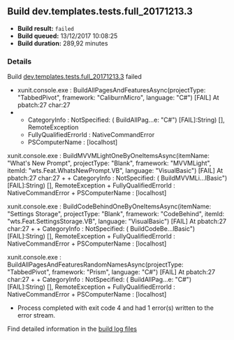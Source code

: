 ## Build dev.templates.tests.full_20171213.3
- **Build result:** `failed`
- **Build queued:** 13/12/2017 10:08:25
- **Build duration:** 289,92 minutes
### Details
Build [dev.templates.tests.full_20171213.3](https://winappstudio.visualstudio.com/web/build.aspx?pcguid=a4ef43be-68ce-4195-a619-079b4d9834c2&builduri=vstfs%3a%2f%2f%2fBuild%2fBuild%2f24229) failed

+ xunit.console.exe :     BuildAllPagesAndFeaturesAsync(projectType: "TabbedPivot", framework: "CaliburnMicro", 
language: "C#") [FAIL]
At pbatch:27 char:27
+ 
    + CategoryInfo          : NotSpecified: (    BuildAllPag...e: "C#") [FAIL]:String) [], RemoteException
    + FullyQualifiedErrorId : NativeCommandError
    + PSComputerName        : [localhost]
 
xunit.console.exe :     BuildMVVMLightOneByOneItemsAsync(itemName: "What's New Prompt", projectType: "Blank", 
framework: "MVVMLight", itemId: "wts.Feat.WhatsNewPrompt.VB", language: "VisualBasic") [FAIL]
At pbatch:27 char:27
+ 
    + CategoryInfo          : NotSpecified: (    BuildMVVMLi...lBasic") [FAIL]:String) [], RemoteException
    + FullyQualifiedErrorId : NativeCommandError
    + PSComputerName        : [localhost]
 
xunit.console.exe :     BuildCodeBehindOneByOneItemsAsync(itemName: "Settings Storage", projectType: "Blank", 
framework: "CodeBehind", itemId: "wts.Feat.SettingsStorage.VB", language: "VisualBasic") [FAIL]
At pbatch:27 char:27
+ 
    + CategoryInfo          : NotSpecified: (    BuildCodeBe...lBasic") [FAIL]:String) [], RemoteException
    + FullyQualifiedErrorId : NativeCommandError
    + PSComputerName        : [localhost]
 
xunit.console.exe :     BuildAllPagesAndFeaturesRandomNamesAsync(projectType: "TabbedPivot", framework: "Prism", 
language: "C#") [FAIL]
At pbatch:27 char:27
+ 
    + CategoryInfo          : NotSpecified: (    BuildAllPag...e: "C#") [FAIL]:String) [], RemoteException
    + FullyQualifiedErrorId : NativeCommandError
    + PSComputerName        : [localhost]
 

+ Process completed with exit code 4 and had 1 error(s) written to the error stream.

Find detailed information in the [build log files](https://uwpctdiags.blob.core.windows.net/buildlogs/dev.templates.tests.full_20171213.3_logs.zip)
